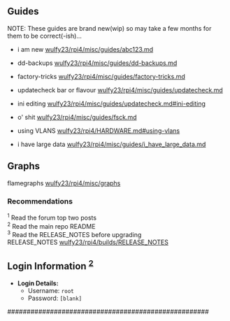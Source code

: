 




## Guides

NOTE: These guides are brand new(wip) so may take a few months for them to be correct(-ish)...


- i am new [wulfy23/rpi4/misc/guides/abc123.md](https://github.com/wulfy23/rpi4/blob/master/misc/guides/abc123.md)

- dd-backups [wulfy23/rpi4/misc/guides/dd-backups.md](https://github.com/wulfy23/rpi4/blob/master/misc/guides/dd-backups.md)
- factory-tricks [wulfy23/rpi4/misc/guides/factory-tricks.md](https://github.com/wulfy23/rpi4/blob/master/misc/guides/factory-tricks.md)
- updatecheck bar or flavour [wulfy23/rpi4/misc/guides/updatecheck.md](https://github.com/wulfy23/rpi4/blob/master/misc/guides/updatecheck.md)
- ini editing [wulfy23/rpi4/misc/guides/updatecheck.md#ini-editing](https://github.com/wulfy23/rpi4/blob/master/misc/guides/updatecheck.md#ini-editing)

- o' shit [wulfy23/rpi4/misc/guides/fsck.md](https://github.com/wulfy23/rpi4/blob/master/misc/guides/fsck.md)

- using VLANS [wulfy23/rpi4/HARDWARE.md#using-vlans](https://github.com/wulfy23/rpi4/blob/master/HARDWARE.md#using-vlans)


- i have large data [wulfy23/rpi4/misc/guides/i_have_large_data.md](https://github.com/wulfy23/rpi4/blob/master/misc/guides/i_have_large_data.md)



## Graphs
flamegraphs [wulfy23/rpi4/misc/graphs](https://github.com/wulfy23/rpi4/tree/master/misc/graphs)



### Recommendations
<sup>1</sup> Read the forum top two posts<br>
<sup>2</sup> Read the main repo README<br>
<sup>3</sup> Read the RELEASE_NOTES before upgrading<br>
RELEASE_NOTES [wulfy23/rpi4/builds/RELEASE_NOTES](https://github.com/wulfy23/rpi4/tree/master/builds/RELEASE_NOTES)




## Login Information <sup>[2](#recommendations)</sup>
- **Login Details:**
  - Username: `root`
  - Password: `[blank]`





####################################################


